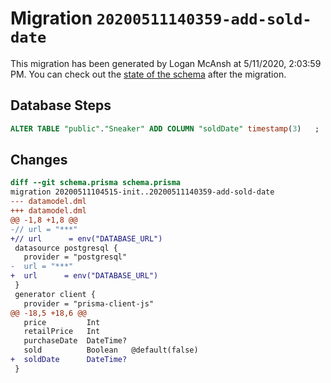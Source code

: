# Migration `20200511140359-add-sold-date`

This migration has been generated by Logan McAnsh at 5/11/2020, 2:03:59 PM.
You can check out the [state of the schema](./schema.prisma) after the migration.

## Database Steps

```sql
ALTER TABLE "public"."Sneaker" ADD COLUMN "soldDate" timestamp(3)   ;
```

## Changes

```diff
diff --git schema.prisma schema.prisma
migration 20200511104515-init..20200511140359-add-sold-date
--- datamodel.dml
+++ datamodel.dml
@@ -1,8 +1,8 @@
-// url = "***"
+// url      = env("DATABASE_URL")
 datasource postgresql {
   provider = "postgresql"
-  url = "***"
+  url      = env("DATABASE_URL")
 }
 generator client {
   provider = "prisma-client-js"
@@ -18,5 +18,6 @@
   price         Int
   retailPrice   Int
   purchaseDate  DateTime?
   sold          Boolean   @default(false)
+  soldDate      DateTime?
 }
```


